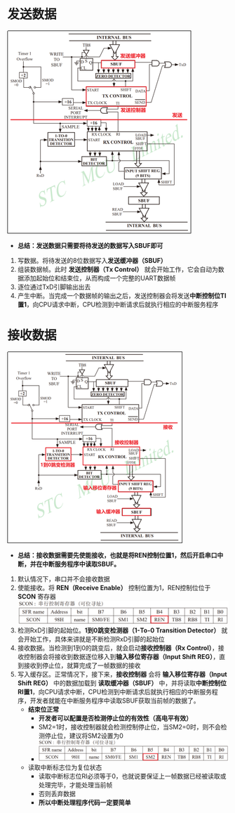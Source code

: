 # 发送数据
![](../photo/Pasted%20image%2020250822120234.png)
- **总结：发送数据只需要将待发送的数据写入SBUF即可**
1. 写数据。将待发送的8位数据写入**发送缓冲器（SBUF）**
2. 组装数据帧。此时 **发送控制器（Tx Control）** 就会开始工作，它会自动为数据添加起始位和结束位，从而构成一个完整的UART数据帧
3. 逐位通过TxD引脚输出出去
4. 产生中断。当完成一个数据帧的输出之后，发送控制器会将发送**中断控制位TI置1**，向CPU请求中断，CPU检测到中断请求后就执行相应的中断服务程序

# 接收数据
![](../photo/Pasted%20image%2020250822120624.png)
- **总结：接收数据需要先使能接收，也就是将REN控制位置1，然后开启串口中断，并在中断服务程序中读取SBUF。**
1. 默认情况下，串口并不会接收数据
2. 使能接收。将 **REN（Receive Enable）** 控制位置为1，REN控制位位于 **SCON** 寄存器
	![](../photo/Pasted%20image%2020250822121105.png)
3. 检测RxD引脚的起始位。**1到0跳变检测器（1-To-0 Transition Detector）** 就会开始工作，具体来讲就是不断检测RxD引脚的起始位
4. 接收数据。当检测到1到0的跳变后，就会启动**接收控制器（Rx Control）**，接收控制器会将接收到数据逐位移入到**输入移位寄存器（Input Shift REG）**，直到接收到停止位，就算完成了一帧数据的接收
5. 写入缓存区。正常情况下，接下来，**接收控制器** 会将 **输入移位寄存器（Input Shift REG）** 中的数据加载到 **读取缓冲器（SBUF）** 中，并将读取**中断控制位RI置1**，向CPU请求中断，CPU检测到中断请求后就执行相应的中断服务程序，开发者就能在中断服务程序中读取SBUF获取当前帧的数据了。
	- **结束位正常**
		- **开发者可以配置是否检测停止位的有效性（高电平有效）**
		- SM2=1时，接收控制器就会检测控制停止位，当SM2=0时，则不会检测停止位，建议将SM2设置为0
		- ![](../photo/Pasted%20image%2020250822121551.png)
	- 读取中断标志位为复位状态
		- 读取中断标志位RI必须等于0，也就说要保证上一帧数据已经被读取或处理完毕，才能处理当前帧
		- 否则丢弃数据
		- **所以中断处理程序代码一定要简单**


		